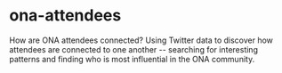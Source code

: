 # ona-attendees
How are ONA attendees connected? Using Twitter data to discover how attendees are connected to one another -- searching for interesting patterns and finding who is most influential in the ONA community.
